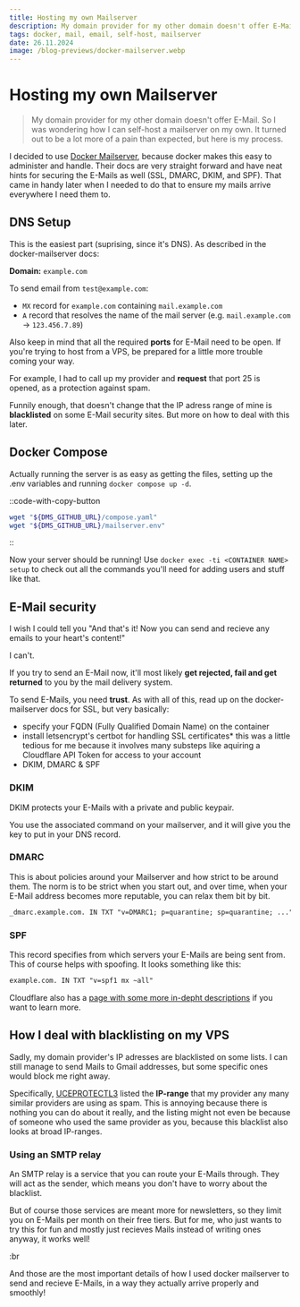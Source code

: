 ```yaml
---
title: Hosting my own Mailserver
description: My domain provider for my other domain doesn't offer E-Mail. So I was wondering how I can self-host a mailserver on my own. It turned out to be a lot more of a pain than expected, but here is my process.
tags: docker, mail, email, self-host, mailserver
date: 26.11.2024
image: /blog-previews/docker-mailserver.webp
---
```


# Hosting my own Mailserver

> My domain provider for my other domain doesn't offer E-Mail. So I was wondering how I can self-host a mailserver on my own. It turned out to be a lot more of a pain than expected, but here is my process.

I decided to use [Docker Mailserver](https://docker-mailserver.github.io/docker-mailserver/latest/), because docker makes this easy to administer and handle. Their docs are very straight forward and have neat hints for securing the E-Mails as well (SSL, DMARC, DKIM, and SPF). That came in handy later when I needed to do that to ensure my mails arrive everywhere I need them to.

## DNS Setup

This is the easiest part (suprising, since it's DNS). As described in the docker-mailserver docs:

**Domain:** `example.com`

To send email from `test@example.com`:

- `MX` record for `example.com` containing `mail.example.com`
- `A` record that resolves the name of the mail server (e.g. `mail.example.com` -> `123.456.7.89`)

Also keep in mind that all the required **ports** for E-Mail need to be open. If you're trying to host from a VPS, be prepared for a little more trouble coming your way.

For example, I had to call up my provider and **request** that port 25 is opened, as a protection against spam.

Funnily enough, that doesn't change that the IP adress range of mine is **blacklisted** on some E-Mail security sites. But more on how to deal with this later.

## Docker Compose

Actually running the server is as easy as getting the files, setting up the .env variables and running `docker compose up -d`.

::code-with-copy-button
```bash [get-docker-mailserver.sh]
wget "${DMS_GITHUB_URL}/compose.yaml"
wget "${DMS_GITHUB_URL}/mailserver.env"
```
::

Now your server should be running! Use `docker exec -ti <CONTAINER NAME> setup` to check out all the commands you'll need for adding users and stuff like that.

## E-Mail security

I wish I could tell you "And that's it! Now you can send and recieve any emails to your heart's content!"

I can't.

If you try to send an E-Mail now, it'll most likely **get rejected, fail and get returned** to you by the mail delivery system.

To send E-Mails, you need **trust**. As with all of this, read up on the docker-mailserver docs for SSL, but very basically:

- specify your FQDN (Fully Qualified Domain Name) on the container
- install letsencrypt's certbot for handling SSL certificates\* this was a little tedious for me because it involves many substeps like aquiring a Cloudflare API Token for access to your account
- DKIM, DMARC & SPF

### DKIM

DKIM protects your E-Mails with a private and public keypair.

You use the associated command on your mailserver, and it will give you the key to put in your DNS record.

### DMARC

This is about policies around your Mailserver and how strict to be around them. The norm is to be strict when you start out, and over time, when your E-Mail address becomes more reputable, you can relax them bit by bit.

```diff [dns.txt]
_dmarc.example.com. IN TXT "v=DMARC1; p=quarantine; sp=quarantine; ..."
```

### SPF

This record specifies from which servers your E-Mails are being sent from. This of course helps with spoofing. It looks something like this:

```diff [dns.txt]
example.com. IN TXT "v=spf1 mx ~all"
```

Cloudflare also has a [page with some more in-depht descriptions](https://www.cloudflare.com/learning/email-security/dmarc-dkim-spf/) if you want to learn more.

## How I deal with blacklisting on my VPS

Sadly, my domain provider's IP adresses are blacklisted on some lists. I can still manage to send Mails to Gmail addresses, but some specific ones would block me right away.

Specifically, [UCEPROTECTL3](https://mxtoolbox.com/problem/blacklist/uceprotectl3) listed the **IP-range** that my provider any many similar providers are using as spam. This is annoying because there is nothing you can do about it really, and the listing might not even be because of someone who used the same provider as you, because this blacklist also looks at broad IP-ranges.

### Using an SMTP relay

An SMTP relay is a service that you can route your E-Mails through. They will act as the sender, which means you don't have to worry about the blacklist.

But of course those services are meant more for newsletters, so they limit you on E-Mails per month on their free tiers. But for me, who just wants to try this for fun and mostly just recieves Mails instead of writing ones anyway, it works well!

:br

And those are the most important details of how I used docker mailserver to send and recieve E-Mails, in a way they actually arrive properly and smoothly!
